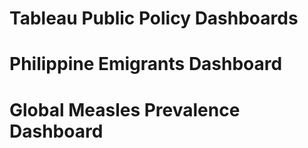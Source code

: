 # Tableau Public Policy Dashboards

# Philippine Emigrants Dashboard

# Global Measles Prevalence Dashboard
